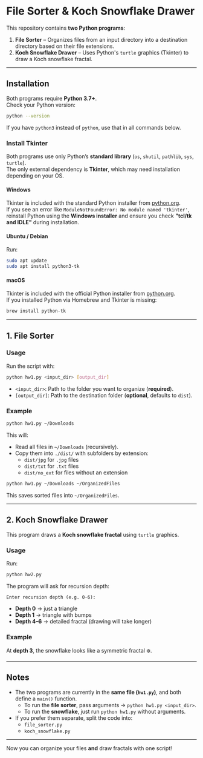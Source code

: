 # File Sorter & Koch Snowflake Drawer

This repository contains **two Python programs**:

1. **File Sorter** – Organizes files from an input directory into a destination directory based on their file extensions.  
2. **Koch Snowflake Drawer** – Uses Python's `turtle` graphics (Tkinter) to draw a Koch snowflake fractal.  

---

## Installation

Both programs require **Python 3.7+**.  
Check your Python version:

```bash
python --version
```

If you have `python3` instead of `python`, use that in all commands below.

### Install Tkinter

Both programs use only Python’s **standard library** (`os`, `shutil`, `pathlib`, `sys`, `turtle`).  
The only external dependency is **Tkinter**, which may need installation depending on your OS.

#### Windows
Tkinter is included with the standard Python installer from [python.org](https://www.python.org/downloads/).  
If you see an error like `ModuleNotFoundError: No module named 'tkinter'`, reinstall Python using the **Windows installer** and ensure you check **"tcl/tk and IDLE"** during installation.

#### Ubuntu / Debian
Run:
```bash
sudo apt update
sudo apt install python3-tk
```

#### macOS
Tkinter is included with the official Python installer from [python.org](https://www.python.org/downloads/).  
If you installed Python via Homebrew and Tkinter is missing:
```bash
brew install python-tk
```

---

## 1. File Sorter

### Usage

Run the script with:
```bash
python hw1.py <input_dir> [output_dir]
```

- `<input_dir>`: Path to the folder you want to organize (**required**).  
- `[output_dir]`: Path to the destination folder (**optional**, defaults to `dist`).  

### Example

```bash
python hw1.py ~/Downloads
```

This will:
- Read all files in `~/Downloads` (recursively).  
- Copy them into `./dist/` with subfolders by extension:  
  - `dist/jpg` for `.jpg` files  
  - `dist/txt` for `.txt` files  
  - `dist/no_ext` for files without an extension  

```bash
python hw1.py ~/Downloads ~/OrganizedFiles
```

This saves sorted files into `~/OrganizedFiles`.

---

## 2. Koch Snowflake Drawer

This program draws a **Koch snowflake fractal** using `turtle` graphics.

### Usage

Run:
```bash
python hw2.py
```

The program will ask for recursion depth:
```
Enter recursion depth (e.g. 0-6):
```

- **Depth 0** → just a triangle  
- **Depth 1** → triangle with bumps  
- **Depth 4–6** → detailed fractal (drawing will take longer)  

### Example

At **depth 3**, the snowflake looks like a symmetric fractal ❄️.

---

## Notes

- The two programs are currently in the **same file (`hw1.py`)**, and both define a `main()` function.  
  - To run the **file sorter**, pass arguments → `python hw1.py <input_dir>`.  
  - To run the **snowflake**, just run `python hw1.py` without arguments.  
- If you prefer them separate, split the code into:  
  - `file_sorter.py`  
  - `koch_snowflake.py`  

---

Now you can organize your files **and** draw fractals with one script!
